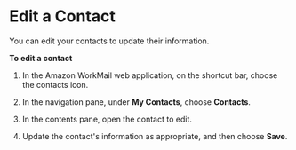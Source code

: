 # Edit a Contact<a name="edit_contact"></a>

You can edit your contacts to update their information\.

**To edit a contact**

1. In the Amazon WorkMail web application, on the shortcut bar, choose the contacts icon\.

1. In the navigation pane, under **My Contacts**, choose **Contacts**\.

1. In the contents pane, open the contact to edit\.

1. Update the contact's information as appropriate, and then choose **Save**\.